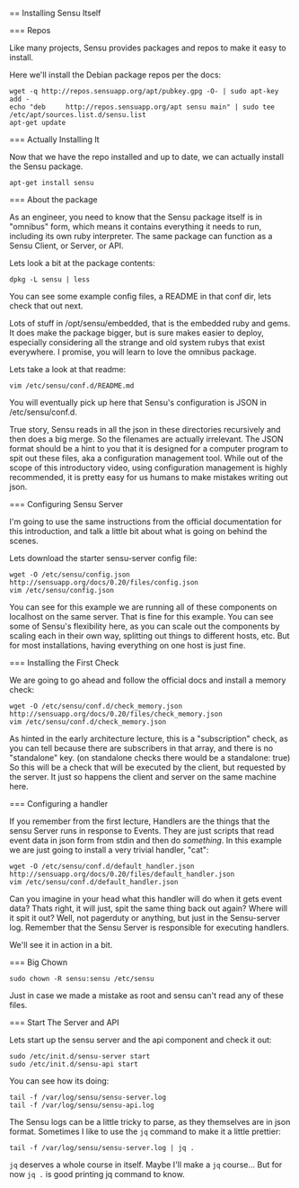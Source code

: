 == Installing Sensu Itself

=== Repos

Like many projects, Sensu provides packages and repos to make it easy to install.

Here we'll install the Debian package repos per the docs:

    wget -q http://repos.sensuapp.org/apt/pubkey.gpg -O- | sudo apt-key add -
    echo "deb     http://repos.sensuapp.org/apt sensu main" | sudo tee /etc/apt/sources.list.d/sensu.list
    apt-get update


=== Actually Installing It

Now that we have the repo installed and up to date, we can actually install the Sensu package.

    apt-get install sensu

=== About the package

As an engineer, you need to know that the Sensu package itself is in "omnibus" form, which means it contains everything it needs to run, including its own ruby interpreter. The same package can function as a Sensu Client, or Server, or API.

Lets look a bit at the package contents:

    dpkg -L sensu | less

You can see some example config files, a README in that conf dir, lets check that out next.

Lots of stuff in /opt/sensu/embedded, that is the embedded ruby and gems. It does make the package bigger, but is sure makes easier to deploy, especially considering all the strange and old system rubys that exist everywhere. I promise, you will learn to love the omnibus package.

Lets take a look at that readme:

    vim /etc/sensu/conf.d/README.md

You will eventually pick up here that Sensu's configuration is JSON in /etc/sensu/conf.d. 

True story, Sensu reads in all the json in these directories recursively and then does a big merge. So the filenames are actually irrelevant. The JSON format should be a hint to you that it is designed for a computer program to spit out these files, aka a configuration management tool. While out of the scope of this introductory video, using configuration management is highly recommended, it is pretty easy for us humans to make mistakes writing out json.

=== Configuring Sensu Server

I'm going to use the same instructions from the official documentation for this introduction, and talk a little bit about what is going on behind the scenes.

Lets download the starter sensu-server config file:

    wget -O /etc/sensu/config.json http://sensuapp.org/docs/0.20/files/config.json
    vim /etc/sensu/config.json

You can see for this example we are running all of these components on localhost on the same server. That is fine for this example. You can see some of Sensu's flexibility here, as you can scale out the components by scaling each in their own way, splitting out things to different hosts, etc. But for most installations, having everything on one host is just fine.

=== Installing the First Check

We are going to go ahead and follow the official docs and install a memory check:

    wget -O /etc/sensu/conf.d/check_memory.json http://sensuapp.org/docs/0.20/files/check_memory.json
    vim /etc/sensu/conf.d/check_memory.json

As hinted in the early architecture lecture, this is a "subscription" check, as you can tell because there are subscribers in that array, and there is no "standalone" key. (on standalone checks there would be a standalone: true) So this will be a check that will be executed by the client, but requested by the server. It just so happens the client and server on the same machine here.

=== Configuring a handler

If you remember from the first lecture, Handlers are the things that the sensu Server runs in response to Events. They are just scripts that read event data in json form from stdin and then do *something*. In this example we are just going to install a very trivial handler, "cat":

    wget -O /etc/sensu/conf.d/default_handler.json http://sensuapp.org/docs/0.20/files/default_handler.json
    vim /etc/sensu/conf.d/default_handler.json

Can you imagine in your head what this handler will do when it gets event data? Thats right, it will just, spit the same thing back out again? Where will it spit it out? Well, not pagerduty or anything, but just in the Sensu-server log. Remember that the Sensu Server is responsible for executing handlers.

We'll see it in action in a bit.

=== Big Chown

    sudo chown -R sensu:sensu /etc/sensu

Just in case we made a mistake as root and sensu can't read any of these files.

=== Start The Server and API

Lets start up the sensu server and the api component and check it out:

    sudo /etc/init.d/sensu-server start
    sudo /etc/init.d/sensu-api start

You can see how its doing:

    tail -f /var/log/sensu/sensu-server.log
    tail -f /var/log/sensu/sensu-api.log

The Sensu logs can be a little tricky to parse, as they themselves are in json format. Sometimes I like to use the `jq` command to make it a little prettier:

    tail -f /var/log/sensu/sensu-server.log | jq .

`jq` deserves a whole course in itself. Maybe I'll make a `jq` course... But for now `jq .` is good printing jq command to know.
